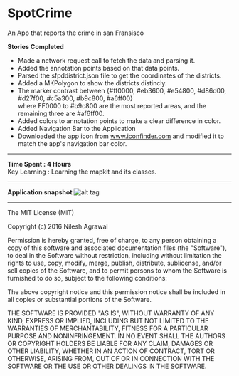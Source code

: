 # SpotCrime
An App that reports the crime in san Fransisco  

**Stories Completed**  
* Made a network request call to fetch the data and parsing it.   
* Added the annotation points based on that data points.  
* Parsed the sfpddistrict.json file to get the coordinates of the districts.  
* Added a MKPolygon to show the districts distincly.   
* The marker contrast between {#ff0000, #eb3600, #e54800, #d86d00, #d27f00, #c5a300, #b9c800, #a6ff00}   
  where FF0000 to #b9c800 are the most reported areas, and the remaining three are #af6ff00. 
* Added colors to annotation points to make a clear difference in color.
* Added Navigation Bar to the Application
* Downloaded the app icon from www.iconfinder.com and modified it to match the app's navigation bar color. 

----------------   
**Time Spent : 4 Hours**  
Key Learning : Learning the mapkit and its classes. 

---------------   
**Application snapshot**
![alt tag](http://g.recordit.co/1H2Kv7UsKB.gif)


-------------------
The MIT License (MIT)

Copyright (c) 2016 Nilesh Agrawal

Permission is hereby granted, free of charge, to any person obtaining a copy
of this software and associated documentation files (the "Software"), to deal
in the Software without restriction, including without limitation the rights
to use, copy, modify, merge, publish, distribute, sublicense, and/or sell
copies of the Software, and to permit persons to whom the Software is
furnished to do so, subject to the following conditions:

The above copyright notice and this permission notice shall be included in all
copies or substantial portions of the Software.

THE SOFTWARE IS PROVIDED "AS IS", WITHOUT WARRANTY OF ANY KIND, EXPRESS OR
IMPLIED, INCLUDING BUT NOT LIMITED TO THE WARRANTIES OF MERCHANTABILITY,
FITNESS FOR A PARTICULAR PURPOSE AND NONINFRINGEMENT. IN NO EVENT SHALL THE
AUTHORS OR COPYRIGHT HOLDERS BE LIABLE FOR ANY CLAIM, DAMAGES OR OTHER
LIABILITY, WHETHER IN AN ACTION OF CONTRACT, TORT OR OTHERWISE, ARISING FROM,
OUT OF OR IN CONNECTION WITH THE SOFTWARE OR THE USE OR OTHER DEALINGS IN THE
SOFTWARE.




  
  
